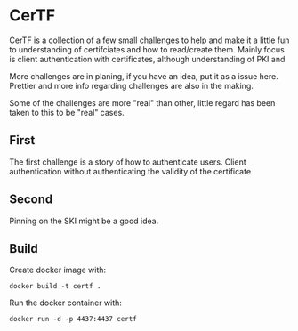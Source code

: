CerTF
=====
CerTF is a collection of a few small challenges to help and make it a little
fun to understanding of certifciates and how to read/create them.
Mainly focus is client authentication with certificates, although understanding
of PKI and 

More challenges are in planing, if you have an idea, put it as a issue here. 
Prettier and more info regarding challenges are also in the making. 

Some of the challenges are more "real" than other, little regard has been taken
to this to be "real" cases.

First
-----
The first challenge is a story of how to authenticate users. 
Client authentication without authenticating the validity of the certificate

Second
------
Pinning on the SKI might be a good idea.

Build
-----
Create docker image with: 
```
docker build -t certf .         
```
Run the docker container with: 
```
docker run -d -p 4437:4437 certf
```
